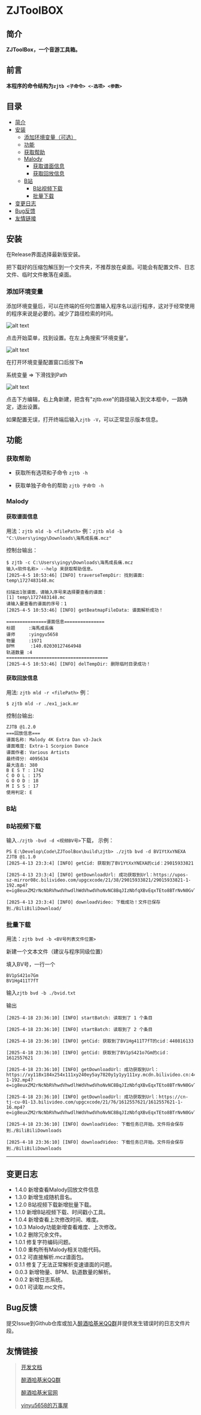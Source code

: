 # ZJToolBOX

## 简介

**ZJToolBox，一个音游工具箱。**

## 前言

**本程序的命令结构为`zjtb <子命令> <-选项> <参数> `**

## 目录
- [简介](##简介)
- [安装](##安装)
  - [添加环境变量（可选）](###添加环境变量)
  - [功能](##功能)
   - [获取帮助](###获取帮助)
   - [Malody](###malody)
     - [获取谱面信息](##获取谱面信息)
     - [获取回放信息](##获取回放信息)
   - [B站](##B站)
     - [B站视频下载](##b站视频下载)
     - [批量下载](##批量下载)
 - [变更日志](##变更日志)
 - [Bug反馈](##bug反馈)
 - [友情链接](##友情链接)

 

## 安装

在Release界面选择最新版安装。

把下载好的压缩包解压到一个文件夹，不推荐放在桌面。可能会有配置文件、日志文件、临时文件散落在桌面。

### 添加环境变量

添加环境变量后，可以在终端的任何位置输入程序名以运行程序，这对于经常使用的程序来说是必要的。减少了路径检索的时间。

![alt text](./ReadmeImages/image.png)

点击开始菜单，找到设置。在左上角搜索“环境变量”。

![alt text](./ReadmeImages/image%20copy.png)

在打开环境变量配置窗口后按下**n**

系统变量 => 下滑找到Path

![alt text](./ReadmeImages/image%20copy%203.png)

点击下方编辑，右上角新建，把含有"zjtb.exe"的路径输入到文本框中，一路确定，退出设置。

如果配置无误，打开终端后输入`zjtb -V`，可以正常显示版本信息。


## 功能

### 获取帮助

- 获取所有选项和子命令 `zjtb -h`

- 获取单独子命令的帮助 `zjtb 子命令 -h`

### Malody

#### 获取谱面信息

用法：`zjtb mld -b <filePath>`
例：`zjtb mld -b "C:\Users\yingy\Downloads\海馬成長痛.mcz"`

控制台输出：

```
$ zjtb -c C:\Users\yingy\Downloads\海馬成長痛.mcz
输入<软件名称> --help 来获取帮助信息。
[2025-4-5 10:53:46] [INFO] traverseTempDir: 找到谱面: temp\1727483148.mc

扫描出1张谱面，请输入序号来选择要查看的谱面：
[1] temp\1727483148.mc
请输入要查看的谱面的序号：1
[2025-4-5 10:53:46] [INFO] getBeatmapFileData: 谱面解析成功！

===============谱面信息===============
标题     :海馬成長痛
谱师     :yingyu5658
物量     :1971
BPM      :140.02030127464948
轨道数量 :4
======================================
[2025-4-5 10:53:46] [INFO] delTempDir: 删除临时目录成功！
```

#### 获取回放信息
用法: `zjtb mld -r <filePath>`
例：

`$ zjtb mld -r ./ex1_jack.mr`

控制台输出:

```
ZJTB @1.2.0
===回放信息===
谱面名称: Malody 4K Extra Dan v3-Jack
谱面难度: Extra-1 Scorpion Dance
谱面作者: Various Artists
最终得分: 4095634
最大连击: 380
B E S T : 1742
C O O L : 175
G O O D : 18
M I S S : 17
使用判定: E
```



### B站

### B站视频下载
输入`./zjtb -bvd -d <视频BV号>`下载，
示例：
```
PS E:\Develop\Code\ZJToolBox\build\zjtb> ./zjtb bvd -d BV1YtXxYNEXA
ZJTB @1.1.0
[2025-4-13 23:3:4] [INFO] getCid: 获取到了BV1YtXxYNEXA的cid：29015933821

[2025-4-13 23:3:4] [INFO] getDownloadUrl: 成功获取到Url：https://upos-sz-mirror08c.bilivideo.com/upgcxcode/21/38/29015933821/29015933821-1-192.mp4?e=ig8euxZM2rNcNbRVhwdVhwdlhWdVhwdVhoNvNC8BqJIzNbfqXBvEqxTEto8BTrNvN0GvT90W5JZMkX_YN0MvXg8gNEV4NC8xNEV4N03eN0B5tZlqNxTEto8BTrNvNeZVuJ10Kj_g2UB02J0mN0B5tZlqNCNEto8BTrNvNC7MTX502C8f2jmMQJ6mqF2fka1mqx6gqj0eN0B599M=&platform=pc&trid=cc552aba357044d2935d05128a8df3eu&mid=0&oi=0x240882100c0338a114bedf96e76c9e5b&tag=&gen=playurlv3&os=08cbv&uipk=5&deadline=1744563783&og=hw&nbs=1&upsig=9ce495218f945167a2743a99a9eaea6b&uparams=e,platform,trid,mid,oi,tag,gen,os,uipk,deadline,og,nbs&bvc=vod&nettype=0&bw=204186&buvid=&build=0&dl=0&f=u_0_0&agrr=0&orderid=0,3

[2025-4-13 23:3:4] [INFO] downloadVideo: 下载成功！文件已保存到./BiliBiliDownload/
```

### 批量下载

 用法：`zjtb bvd -b <BV号列表文件位置>`

新建一个文本文件（建议与程序同级位置）

填入BV号，一行一个
```
BV1pS421o7Gm
BV1Hg411T7fT
```

输入`zjtb bvd -b ./bvid.txt`

输出

```
[2025-4-18 23:36:10] [INFO] startBatch: 读取到了 1 个条目

[2025-4-18 23:36:10] [INFO] startBatch: 读取到了 2 个条目

[2025-4-18 23:36:10] [INFO] getCid: 获取到了BV1Hg411T7fT的cid：440816133

[2025-4-18 23:36:10] [INFO] getCid: 获取到了BV1pS421o7Gm的cid：1612557621

[2025-4-18 23:36:10] [INFO] getDownloadUrl: 成功获取到Url：https://xy118x184x254x111xy240ey5ay7820y1y1yy111xy.mcdn.bilivideo.cn:4483/upgcxcode/33/61/440816133/440816133_da2-1-192.mp4?e=ig8euxZM2rNcNbRVhwdVhwdlhWdVhwdVhoNvNC8BqJIzNbfqXBvEqxTEto8BTrNvN0GvT90W5JZMkX_YN0MvXg8gNEV4NC8xNEV4N03eN0B5tZlqNxTEto8BTrNvNeZVuJ10Kj_g2UB02J0mN0B5tZlqNCNEto8BTrNvNC7MTX502C8f2jmMQJ6mqF2fka1mqx6gqj0eN0B599M=&nbs=1&mid=0&tag=&oi=0x240882100c01e7b179d6520dd8df5f02&uipk=5&platform=pc&gen=playurlv3&os=mcdn&og=cos&trid=0000b1eae2e65cd54af6930977613589cd3u&deadline=1744997772&upsig=f7ae10150ece72902dfcc12b6d557848&uparams=e,nbs,mid,tag,oi,uipk,platform,gen,os,og,trid,deadline&mcdnid=50009044&b0,3

[2025-4-18 23:36:10] [INFO] getDownloadUrl: 成功获取到Url：https://cn-tj-cu-01-13.bilivideo.com/upgcxcode/21/76/1612557621/1612557621-1-16.mp4?e=ig8euxZM2rNcNbRVhwdVhwdlhWdVhwdVhoNvNC8BqJIzNbfqXBvEqxTEto8BTrNvN0GvT90W5JZMkX_YN0MvXg8gNEV4NC8xNEV4N03eN0B5tZlqNxTEto8BTrNvNeZVuJ10Kj_g2UB02J0mN0B5tZlqNCNEto8BTrNvNC7MTX502C8f2jmMQJ6mqF2fka1mqx6gqj0eN0B599M=&platform=pc&trid=0000f9b6294bdeaa47cd9cfcdba4b869c68u&gen=playurlv3&os=bcache&og=hw&tag=&deadline=1744997772&nbs=1&oi=0x240882100c01e7b179d6520dd8df5f02&uipk=5&mid=0&upsig=1cc329cf895e4db81e513a32f394d5db&uparams=e,platform,trid,gen,os,og,tag,deadline,nbs,oi,uipk,mid&cdnid=87213&bvc=vod&nettype=0&bw=254868&agrr=0&buvid=&build=0&dl=0&f=u_0_0&orderid=0,3

[2025-4-18 23:36:10] [INFO] downloadVideo: 下载任务已开始。文件将会保存到./BiliBiliDownloads

[2025-4-18 23:36:10] [INFO] downloadVideo: 下载任务已开始。文件将会保存到./BiliBiliDownloads

```

---

## 变更日志
- 1.4.0 新增查看Malody回放文件信息
- 1.3.0 新增生成随机音名。
- 1.2.0 B站视频下载新增批量下载。
- 1.1.0 新增B站视频下载、时间戳小工具。
- 1.0.4 新增查看上次修改时间、难度。
- 1.0.3 Malody功能新增查看难度、上次修改。
- 1.0.2 删除冗余文件。
- 1.0.1 修复字符编码问题。
- 1.0.0 重构所有Malody相关功能代码。
- 0.1.2 可直接解析.mcz谱面包。
- 0.1.1 修复了无法正常解析变速谱面的问题。
- 0.0.3 新增物量、BPM、轨道数量的解析。
- 0.0.2 新增日志系统。
- 0.0.1 可读取.mc文件。

## Bug反馈

提交Issue到Github仓库或加入[醉酒哈基米QQ群](https://qm.qq.com/q/TOkvfQIUI)并提供发生错误时的日志文件片段。

## 友情链接

> [开发文档](http://zjhajimi.fun/ZJToolBox/docs/module-Beatmap-BeatmapData.html)
>
> [醉酒哈基米QQ群](https://qm.qq.com/q/TOkvfQIUIU) 
>
> [醉酒哈基米官网](www.zjhajimi.fun)
>
> [yinyu5658的万事屋](https://www.yingyu5658.me)
